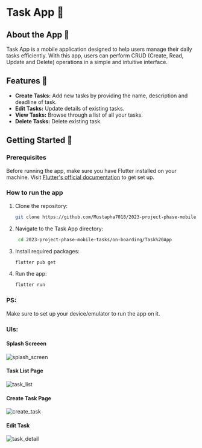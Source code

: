 # Task App 📝

## About the App 📖

Task App is a mobile application designed to help users manage their daily tasks efficiently. With this app, users can perform CRUD (Create, Read, Update and Delete) operations in a simple and intuitive interface.

## Features 🌟

- **Create Tasks:** Add new tasks by providing the name, description and deadline of task.
- **Edit Tasks:** Update details of existing tasks.
- **View Tasks:** Browse through a list of all your tasks.
- **Delete Tasks:** Delete existing task.

## Getting Started 🚀

### Prerequisites

Before running the app, make sure you have Flutter installed on your machine. Visit [Flutter's official documentation](https://flutter.dev/docs/get-started/install) to get set up.

### How to run the app

1. Clone the repository:
   ```bash
   git clone https://github.com/Mustapha7018/2023-project-phase-mobile-tasks.git

2. Navigate to the Task App directory:
   ```bash
    cd 2023-project-phase-mobile-tasks/on-boarding/Task%20App

3. Install required packages:
   ```bash
   flutter pub get

4. Run the app:
   ```bash
   flutter run

### PS:
Make sure to set up your device/emulator to run the app on it.


### UIs:

#### Splash Screeen
![splash_screen](https://github.com/Mustapha7018/2023-project-phase-mobile-tasks/assets/91817013/0bd617c2-25d4-4ad8-b0d3-d274966d94b1)

#### Task List Page
![task_list](https://github.com/Mustapha7018/2023-project-phase-mobile-tasks/assets/91817013/0a357b64-a752-4799-ad30-653c2ea40c49)

#### Create Task Page
![create_task](https://github.com/Mustapha7018/2023-project-phase-mobile-tasks/assets/91817013/712a6917-c435-4f36-a8a8-314056a1682c)

#### Edit Task
![task_detail](https://github.com/Mustapha7018/2023-project-phase-mobile-tasks/assets/91817013/d30a6cc2-524e-4910-b9de-9882383b12a7)




